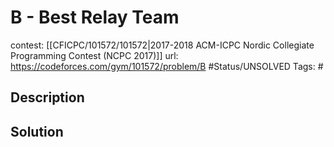 # B - Best Relay Team

contest: [[CFICPC/101572/101572|2017-2018 ACM-ICPC Nordic Collegiate Programming Contest (NCPC 2017)]]
url: https://codeforces.com/gym/101572/problem/B
#Status/UNSOLVED
Tags: #

## Description

## Solution

